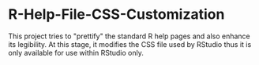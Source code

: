 # R-Help-File-CSS-Customization

This project tries to "prettify" the standard R help pages and also enhance its legibility. At this stage, it modifies the CSS file used by RStudio thus it is only available for use within RStudio only.
